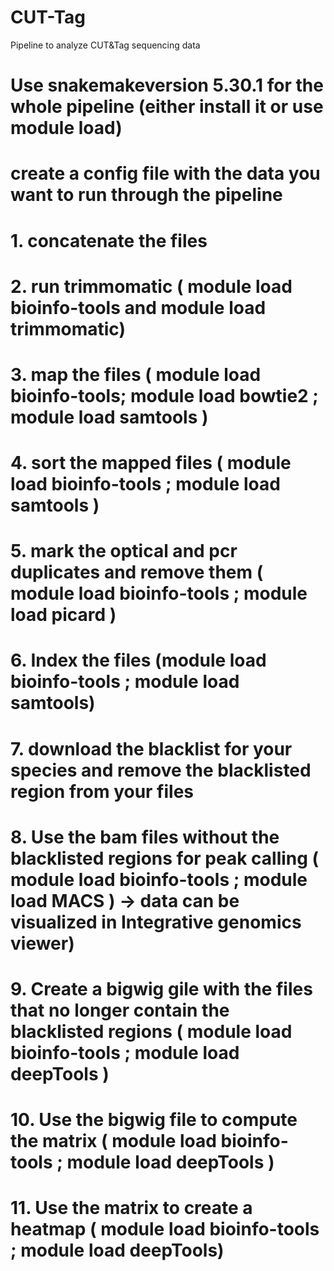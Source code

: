 # CUT-Tag
Pipeline to analyze CUT&Tag sequencing data 

# Use snakemakeversion 5.30.1 for the whole pipeline (either install it or use module load) 
# create a config file with the data you want to run through the pipeline 
# 1. concatenate the files 
# 2. run trimmomatic ( module load bioinfo-tools and module load trimmomatic) 
# 3. map the files ( module load bioinfo-tools; module load bowtie2 ; module load samtools )
# 4. sort the mapped files ( module load bioinfo-tools ; module load samtools )
# 5. mark the optical and pcr duplicates and remove them ( module load bioinfo-tools ;  module load picard )
# 6. Index the files (module load bioinfo-tools ; module load samtools)
# 7. download the blacklist for your species and remove the blacklisted region from your files 
# 8. Use the bam files without the blacklisted regions for peak calling ( module load bioinfo-tools ;  module load MACS ) -> data can be visualized in Integrative genomics viewer) 
# 9. Create a bigwig gile with the files that no longer contain the blacklisted regions ( module load bioinfo-tools ; module load deepTools )
# 10. Use the bigwig file to compute the matrix ( module load bioinfo-tools ; module load deepTools )
# 11. Use the matrix to create a heatmap ( module load bioinfo-tools ; module load deepTools) 
#

